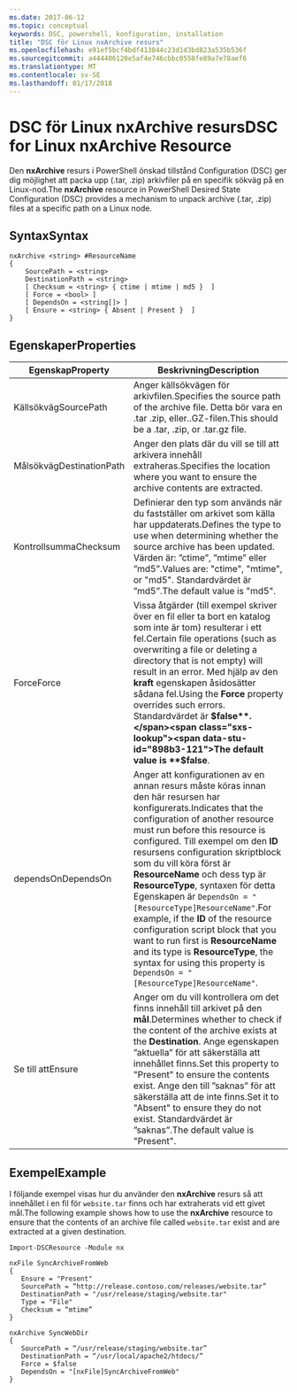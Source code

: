 ```yaml
---
ms.date: 2017-06-12
ms.topic: conceptual
keywords: DSC, powershell, konfiguration, installation
title: "DSC för Linux nxArchive resurs"
ms.openlocfilehash: e91ef5bcf4bdf413844c23d1d3bd823a535b536f
ms.sourcegitcommit: a444406120e5af4e746cbbc0558fe89a7e78aef6
ms.translationtype: MT
ms.contentlocale: sv-SE
ms.lasthandoff: 01/17/2018
---
```

# <a name="dsc-for-linux-nxarchive-resource"></a><span data-ttu-id="898b3-103">DSC för Linux nxArchive resurs</span><span class="sxs-lookup"><span data-stu-id="898b3-103">DSC for Linux nxArchive Resource</span></span>

<span data-ttu-id="898b3-104">Den **nxArchive** resurs i PowerShell önskad tillstånd Configuration (DSC) ger dig möjlighet att packa upp (.tar, .zip) arkivfiler på en specifik sökväg på en Linux-nod.</span><span class="sxs-lookup"><span data-stu-id="898b3-104">The **nxArchive** resource in PowerShell Desired State Configuration (DSC) provides a mechanism to unpack archive (.tar, .zip) files at a specific path on a Linux node.</span></span>

## <a name="syntax"></a><span data-ttu-id="898b3-105">Syntax</span><span class="sxs-lookup"><span data-stu-id="898b3-105">Syntax</span></span>

```
nxArchive <string> #ResourceName
{
    SourcePath = <string>
    DestinationPath = <string>
    [ Checksum = <string> { ctime | mtime | md5 }  ]
    [ Force = <bool> ]
    [ DependsOn = <string[]> ]
    [ Ensure = <string> { Absent | Present }  ]
}
```

## <a name="properties"></a><span data-ttu-id="898b3-106">Egenskaper</span><span class="sxs-lookup"><span data-stu-id="898b3-106">Properties</span></span>

|  <span data-ttu-id="898b3-107">Egenskap</span><span class="sxs-lookup"><span data-stu-id="898b3-107">Property</span></span> |  <span data-ttu-id="898b3-108">Beskrivning</span><span class="sxs-lookup"><span data-stu-id="898b3-108">Description</span></span> | 
|---|---|
| <span data-ttu-id="898b3-109">Källsökväg</span><span class="sxs-lookup"><span data-stu-id="898b3-109">SourcePath</span></span>| <span data-ttu-id="898b3-110">Anger källsökvägen för arkivfilen.</span><span class="sxs-lookup"><span data-stu-id="898b3-110">Specifies the source path of the archive file.</span></span> <span data-ttu-id="898b3-111">Detta bör vara en .tar .zip, eller..GZ-filen.</span><span class="sxs-lookup"><span data-stu-id="898b3-111">This should be a .tar, .zip, or .tar.gz file.</span></span> | 
| <span data-ttu-id="898b3-112">Målsökväg</span><span class="sxs-lookup"><span data-stu-id="898b3-112">DestinationPath</span></span>| <span data-ttu-id="898b3-113">Anger den plats där du vill se till att arkivera innehåll extraheras.</span><span class="sxs-lookup"><span data-stu-id="898b3-113">Specifies the location where you want to ensure the archive contents are extracted.</span></span>| 
| <span data-ttu-id="898b3-114">Kontrollsumma</span><span class="sxs-lookup"><span data-stu-id="898b3-114">Checksum</span></span>| <span data-ttu-id="898b3-115">Definierar den typ som används när du fastställer om arkivet som källa har uppdaterats.</span><span class="sxs-lookup"><span data-stu-id="898b3-115">Defines the type to use when determining whether the source archive has been updated.</span></span> <span data-ttu-id="898b3-116">Värden är: ”ctime”, ”mtime” eller ”md5”.</span><span class="sxs-lookup"><span data-stu-id="898b3-116">Values are: "ctime", "mtime", or "md5".</span></span> <span data-ttu-id="898b3-117">Standardvärdet är ”md5”.</span><span class="sxs-lookup"><span data-stu-id="898b3-117">The default value is "md5".</span></span>| 
| <span data-ttu-id="898b3-118">Force</span><span class="sxs-lookup"><span data-stu-id="898b3-118">Force</span></span>| <span data-ttu-id="898b3-119">Vissa åtgärder (till exempel skriver över en fil eller ta bort en katalog som inte är tom) resulterar i ett fel.</span><span class="sxs-lookup"><span data-stu-id="898b3-119">Certain file operations (such as overwriting a file or deleting a directory that is not empty) will result in an error.</span></span> <span data-ttu-id="898b3-120">Med hjälp av den **kraft** egenskapen åsidosätter sådana fel.</span><span class="sxs-lookup"><span data-stu-id="898b3-120">Using the **Force** property overrides such errors.</span></span> <span data-ttu-id="898b3-121">Standardvärdet är **$false**.</span><span class="sxs-lookup"><span data-stu-id="898b3-121">The default value is **$false**.</span></span>| 
| <span data-ttu-id="898b3-122">dependsOn</span><span class="sxs-lookup"><span data-stu-id="898b3-122">DependsOn</span></span> | <span data-ttu-id="898b3-123">Anger att konfigurationen av en annan resurs måste köras innan den här resursen har konfigurerats.</span><span class="sxs-lookup"><span data-stu-id="898b3-123">Indicates that the configuration of another resource must run before this resource is configured.</span></span> <span data-ttu-id="898b3-124">Till exempel om den **ID** resursens configuration skriptblock som du vill köra först är **ResourceName** och dess typ är **ResourceType**, syntaxen för detta Egenskapen är `DependsOn = "[ResourceType]ResourceName"`.</span><span class="sxs-lookup"><span data-stu-id="898b3-124">For example, if the **ID** of the resource configuration script block that you want to run first is **ResourceName** and its type is **ResourceType**, the syntax for using this property is `DependsOn = "[ResourceType]ResourceName"`.</span></span>| 
| <span data-ttu-id="898b3-125">Se till att</span><span class="sxs-lookup"><span data-stu-id="898b3-125">Ensure</span></span>| <span data-ttu-id="898b3-126">Anger om du vill kontrollera om det finns innehåll till arkivet på den **mål**.</span><span class="sxs-lookup"><span data-stu-id="898b3-126">Determines whether to check if the content of the archive exists at the **Destination**.</span></span> <span data-ttu-id="898b3-127">Ange egenskapen ”aktuella” för att säkerställa att innehållet finns.</span><span class="sxs-lookup"><span data-stu-id="898b3-127">Set this property to "Present" to ensure the contents exist.</span></span> <span data-ttu-id="898b3-128">Ange den till ”saknas” för att säkerställa att de inte finns.</span><span class="sxs-lookup"><span data-stu-id="898b3-128">Set it to "Absent" to ensure they do not exist.</span></span> <span data-ttu-id="898b3-129">Standardvärdet är ”saknas”.</span><span class="sxs-lookup"><span data-stu-id="898b3-129">The default value is "Present".</span></span>| 

## <a name="example"></a><span data-ttu-id="898b3-130">Exempel</span><span class="sxs-lookup"><span data-stu-id="898b3-130">Example</span></span>

<span data-ttu-id="898b3-131">I följande exempel visas hur du använder den **nxArchive** resurs så att innehållet i en fil för `website.tar` finns och har extraherats vid ett givet mål.</span><span class="sxs-lookup"><span data-stu-id="898b3-131">The following example shows how to use the **nxArchive** resource to ensure that the contents of an archive file called `website.tar` exist and are extracted at a given destination.</span></span>

```
Import-DSCResource -Module nx 

nxFile SyncArchiveFromWeb
{
   Ensure = "Present"
   SourcePath = “http://release.contoso.com/releases/website.tar”
   DestinationPath = "/usr/release/staging/website.tar"
   Type = "File"
   Checksum = “mtime”
}

nxArchive SyncWebDir
{
   SourcePath = “/usr/release/staging/website.tar”
   DestinationPath = “/usr/local/apache2/htdocs/”
   Force = $false
   DependsOn = "[nxFile]SyncArchiveFromWeb"
} 
```

